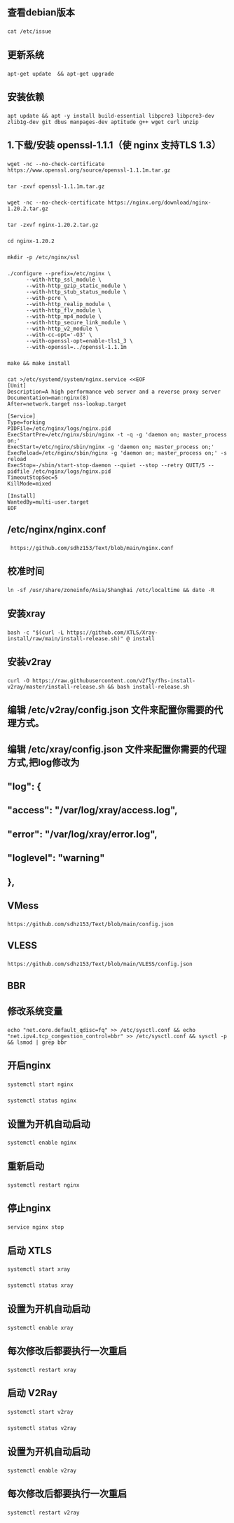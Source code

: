 ## 查看debian版本

###
    cat /etc/issue
###

## 更新系统

###
    apt-get update  && apt-get upgrade
###

## 安装依赖

###
    apt update && apt -y install build-essential libpcre3 libpcre3-dev zlib1g-dev git dbus manpages-dev aptitude g++ wget curl unzip
###

## 1.下载/安装 openssl-1.1.1（使 nginx 支持TLS 1.3）
###
    wget -nc --no-check-certificate https://www.openssl.org/source/openssl-1.1.1m.tar.gz
###
###
    tar -zxvf openssl-1.1.1m.tar.gz
###
###
    wget -nc --no-check-certificate https://nginx.org/download/nginx-1.20.2.tar.gz
###
###
    tar -zxvf nginx-1.20.2.tar.gz
###
###
    cd nginx-1.20.2
###
###
    mkdir -p /etc/nginx/ssl
###
###
    ./configure --prefix=/etc/nginx \
          --with-http_ssl_module \
          --with-http_gzip_static_module \
          --with-http_stub_status_module \
          --with-pcre \
          --with-http_realip_module \
          --with-http_flv_module \
          --with-http_mp4_module \
          --with-http_secure_link_module \
          --with-http_v2_module \
          --with-cc-opt='-O3' \
          --with-openssl-opt=enable-tls1_3 \
          --with-openssl=../openssl-1.1.1m
###
###
    make && make install
###
###
    cat >/etc/systemd/system/nginx.service <<EOF
    [Unit]
    Description=A high performance web server and a reverse proxy server
    Documentation=man:nginx(8)
    After=network.target nss-lookup.target

    [Service]
    Type=forking
    PIDFile=/etc/nginx/logs/nginx.pid
    ExecStartPre=/etc/nginx/sbin/nginx -t -q -g 'daemon on; master_process on;'
    ExecStart=/etc/nginx/sbin/nginx -g 'daemon on; master_process on;'
    ExecReload=/etc/nginx/sbin/nginx -g 'daemon on; master_process on;' -s reload
    ExecStop=-/sbin/start-stop-daemon --quiet --stop --retry QUIT/5 --pidfile /etc/nginx/logs/nginx.pid
    TimeoutStopSec=5
    KillMode=mixed

    [Install]
    WantedBy=multi-user.target
    EOF
###

## /etc/nginx/nginx.conf
###
     https://github.com/sdhz153/Text/blob/main/nginx.conf
###

## 校准时间

###
    ln -sf /usr/share/zoneinfo/Asia/Shanghai /etc/localtime && date -R
###

## 安装xray
###
    bash -c "$(curl -L https://github.com/XTLS/Xray-install/raw/main/install-release.sh)" @ install
###


## 安装v2ray
###
    curl -O https://raw.githubusercontent.com/v2fly/fhs-install-v2ray/master/install-release.sh && bash install-release.sh
###


## 编辑 /etc/v2ray/config.json 文件来配置你需要的代理方式。

## 编辑 /etc/xray/config.json 文件来配置你需要的代理方式,把log修改为
##    "log": {
##        "access": "/var/log/xray/access.log",
##        "error": "/var/log/xray/error.log",
##       "loglevel": "warning"
##   },

## VMess
###
    https://github.com/sdhz153/Text/blob/main/config.json
###

## VLESS

###
    https://github.com/sdhz153/Text/blob/main/VLESS/config.json
###

## BBR
## 修改系统变量

###
    echo "net.core.default_qdisc=fq" >> /etc/sysctl.conf && echo "net.ipv4.tcp_congestion_control=bbr" >> /etc/sysctl.conf && sysctl -p && lsmod | grep bbr
###

## 开启nginx

###
    systemctl start nginx
###
###
    systemctl status nginx
###

## 设置为开机自动启动

###
    systemctl enable nginx
###

## 重新启动
###
    systemctl restart nginx
###

## 停止nginx
###
    service nginx stop
###

## 启动 XTLS

###
    systemctl start xray
###

###
    systemctl status xray
###

## 设置为开机自动启动
###
    systemctl enable xray
###

## 每次修改后都要执行一次重启
 ###
    systemctl restart xray
###

## 启动 V2Ray

###
    systemctl start v2ray
###

###
    systemctl status v2ray
###

## 设置为开机自动启动
###
    systemctl enable v2ray
###

## 每次修改后都要执行一次重启
 ###
    systemctl restart v2ray
###
